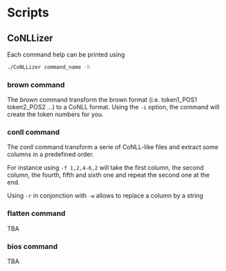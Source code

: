 # Scripts

## CoNLLizer
Each command help can be printed using 

```bash
./CoNLLizer command_name -h
```

### brown command
The *brown* command transform the brown format (i.e. token1_POS1 token2_POS2 ...) to a CoNLL format. 
Using the ``-i`` option, the command will create the token numbers for you.

### conll command
The *conll* command transform a serie of CoNLL-like files and extract some columns in a predefined order.

For instance using ``-f 1,2,4-6,2`` will take the first column, the second column, the fourth, fifth and sixth one and repeat the second one at the end.

Using ``-r`` in conjonction with ``-w`` allows to replace a column by a string

### flatten command
TBA

### bios command
TBA
